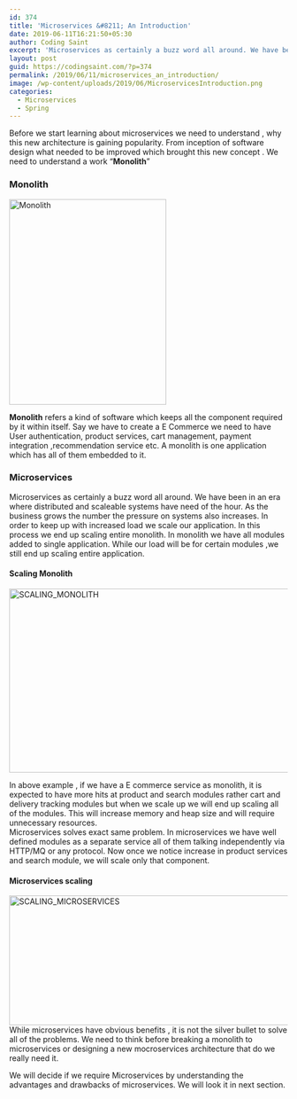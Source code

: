 ```yaml
---
id: 374
title: 'Microservices &#8211; An Introduction'
date: 2019-06-11T16:21:50+05:30
author: Coding Saint
excerpt: 'Microservices as certainly a buzz word all around. We have been in an era where distributed and scaleable systems have need of the hour. '
layout: post
guid: https://codingsaint.com/?p=374
permalink: /2019/06/11/microservices_an_introduction/
image: /wp-content/uploads/2019/06/MicroservicesIntroduction.png
categories:
  - Microservices
  - Spring
---
```

Before we start learning about microservices we need to understand , why this new architecture is gaining popularity. From inception of software design what needed to be improved which brought this new concept . We need to understand a work &#8220;**Monolith**&#8221;

### Monolith

<img class="alignnone size-full wp-image-380" src="https://i1.wp.com/codingsaint.com/wp-content/uploads/2019/06/Monolith.png?resize=284%2C371&#038;ssl=1" alt="Monolith" width="284" height="371" srcset="https://i1.wp.com/codingsaint.com/wp-content/uploads/2019/06/Monolith.png?w=284&ssl=1 284w, https://i1.wp.com/codingsaint.com/wp-content/uploads/2019/06/Monolith.png?resize=230%2C300&ssl=1 230w" sizes="(max-width: 284px) 100vw, 284px" data-recalc-dims="1" /> 

**Monolith** refers a kind of software which keeps all the component required by it within itself. Say we have to create a E Commerce we need to have User authentication, product services, cart management, payment integration ,recommendation service etc. A monolith is one application which has all of them embedded to it.

### Microservices

Microservices as certainly a buzz word all around. We have been in an era where distributed and scaleable systems have need of the hour. As the business grows the number the pressure on systems also increases. In order to keep up with increased load we scale our application. In this process we end up scaling entire monolith. In monolith we have all modules added to single application. While our load will be for certain modules ,we still end up scaling entire application.

#### Scaling Monolith

<img class="alignnone size-full wp-image-381" src="https://i1.wp.com/codingsaint.com/wp-content/uploads/2019/06/SCALING_MONOLITH.png?resize=681%2C332&#038;ssl=1" alt="SCALING_MONOLITH" width="681" height="332" srcset="https://i1.wp.com/codingsaint.com/wp-content/uploads/2019/06/SCALING_MONOLITH.png?w=681&ssl=1 681w, https://i1.wp.com/codingsaint.com/wp-content/uploads/2019/06/SCALING_MONOLITH.png?resize=300%2C146&ssl=1 300w" sizes="(max-width: 681px) 100vw, 681px" data-recalc-dims="1" /> 

In above example , if we have a E commerce service as monolith, it is expected to have more hits at product and search modules rather cart and delivery tracking modules but when we scale up we will end up scaling all of the modules. This will increase memory and heap size and will require unnecessary resources.  
Microservices solves exact same problem. In microservices we have well defined modules as a separate service all of them talking independently via HTTP/MQ or any protocol. Now once we notice increase in product services and search module, we will scale only that component.

#### Microservices scaling

<img class="alignnone size-full wp-image-382" src="https://i1.wp.com/codingsaint.com/wp-content/uploads/2019/06/SCALING_MICROSERVICES.png?resize=726%2C234&#038;ssl=1" alt="SCALING_MICROSERVICES" width="726" height="234" srcset="https://i1.wp.com/codingsaint.com/wp-content/uploads/2019/06/SCALING_MICROSERVICES.png?w=726&ssl=1 726w, https://i1.wp.com/codingsaint.com/wp-content/uploads/2019/06/SCALING_MICROSERVICES.png?resize=300%2C97&ssl=1 300w" sizes="(max-width: 726px) 100vw, 726px" data-recalc-dims="1" />  
While microservices have obvious benefits , it is not the silver bullet to solve all of the problems. We need to think before breaking a monolith to microservices or designing a new mocroservices architecture that do we really need it.

We will decide if we require Microservices by understanding the advantages and drawbacks of microservices. We will look it in next section.